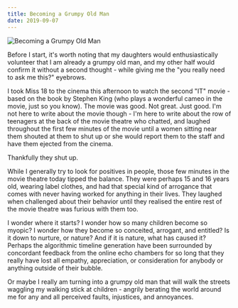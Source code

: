 ```yaml
---
title: Becoming a Grumpy Old Man
date: 2019-09-07
---
```


![Becoming a Grumpy Old Man](https://source.unsplash.com/dUPDhdeCN84/1600x900)

Before I start, it's worth noting that my daughters would enthusiastically volunteer that I am already a grumpy old man, and my other half would confirm it without a second thought - while giving me the "you really need to ask me this?" eyebrows.

I took Miss 18 to the cinema this afternoon to watch the second "IT" movie - based on the book by Stephen King (who plays a wonderful cameo in the movie, just so you know). The movie was good. Not great. Just good. I'm not here to write about the movie though - I'm here to write about the row of teenagers at the back of the movie theatre who chatted, and laughed throughout the first few minutes of the movie until a women sitting near them shouted at them to shut up or she would report them to the staff and have them ejected from the cinema.

Thankfully they shut up.

While I generally try to look for positives in people, those few minutes in the movie theatre today tipped the balance. They were perhaps 15 and 16 years old, wearing label clothes, and had that special kind of arrogance that comes with never having worked for anything in their lives. They laughed when challenged about their behavior until they realised the entire rest of the movie theatre was furious with them too.

I wonder where it starts? I wonder how so many children become so myopic? I wonder how they become so conceited, arrogant, and entitled? Is it down to nurture, or nature? And if it is nature, what has caused it? Perhaps the algorithmic timeline generation have been surrounded by concordant feedback from the online echo chambers for so long that they really have lost all empathy, appreciation, or consideration for anybody or anything outside of their bubble.

Or maybe I really am turning into a grumpy old man that will walk the streets waggling my walking stick at children - angrily berating the world around me for any and all perceived faults, injustices, and annoyances.